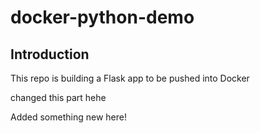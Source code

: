 # docker-python-demo

## Introduction

This repo is building a Flask app to be pushed into Docker

changed this part hehe

Added something new here!

